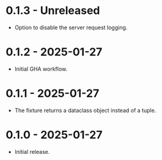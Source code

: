 # 0.1.3 - Unreleased

- Option to disable the server request logging.

# 0.1.2 - 2025-01-27

- Initial GHA workflow.

# 0.1.1 - 2025-01-27

- The fixture returns a dataclass object instead of a tuple.

# 0.1.0 - 2025-01-27

- Initial release.
